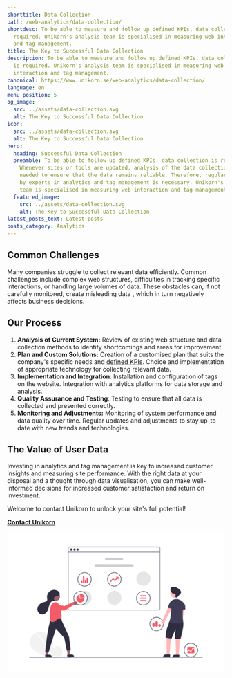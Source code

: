 ```yaml
---
shorttitle: Data Collection
path: /web-analytics/data-collection/
shortdesc: To be able to measure and follow up defined KPIs, data collection is
  required. Unikorn's analysis team is specialised in measuring web interaction
  and tag management.
title: The Key to Successful Data Collection
description: To be able to measure and follow up defined KPIs, data collection
  is required. Unikorn's analysis team is specialised in measuring web
  interaction and tag management.
canonical: https://www.unikorn.se/web-analytics/data-collection/
language: en
menu_position: 5
og_image:
  src: ../assets/data-collection.svg
  alt: The Key to Successful Data Collection
icon:
  src: ../assets/data-collection.svg
  alt: The Key to Successful Data Collection
hero:
  heading: Successful Data Collection
  preamble: To be able to follow up defined KPIs, data collection is required.
    Whenever sites or tools are updated, analysis of the data collection is
    needed to ensure that the data remains reliable. Therefore, regular review
    by experts in analytics and tag management is necessary. Unikorn's analysis
    team is specialised in measuring web interaction and tag management.
  featured_image:
    src: ../assets/data-collection.svg
    alt: The Key to Successful Data Collection
latest_posts_text: Latest posts
posts_category: Analytics
---
```

## Common Challenges

Many companies struggle to collect relevant data efficiently. Common challenges include complex web structures, difficulties in tracking specific interactions, or handling large volumes of data. These obstacles can, if not carefully monitored, create misleading data , which in turn negatively affects business decisions. 

## Our Process

1. **Analysis of Current System:** Review of existing web structure and data collection methods to identify shortcomings and areas for improvement.
2. **Plan and Custom Solutions:** Creation of a customised plan that suits the company's specific needs and [defined KPIs](https://www.unikorn.se/web-analytics/kpi-definition/). Choice and implementation of appropriate technology for collecting relevant data. 
3. **Implementation and Integration**: Installation and configuration of tags on the website. Integration with analytics platforms for data storage and analysis.
4. **Quality Assurance and Testing**: Testing to ensure that all data is collected and presented correctly.
5. **Monitoring and Adjustments:** Monitoring of system performance and data quality over time. Regular updates and adjustments to stay up-to-date with new trends and technologies.

## The Value of User Data

Investing in analytics and tag management is key to increased customer insights and measuring site performance. With the right data at your disposal and a thought through data visualisation, you can make well-informed decisions for increased customer satisfaction and return on investment.

Welcome to contact Unikorn to unlock your site's full potential!

**[Contact Unikorn](https://www.unikorn.se/contact/)**



![Data driven insights](../assets/data-insights.png "Data driven insights")